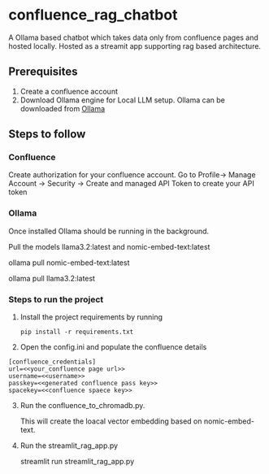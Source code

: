 # confluence_rag_chatbot
A Ollama based chatbot which takes data only from confluence pages and hosted locally. Hosted as a streamit app supporting rag based architecture.

## Prerequisites
1. Create a confluence account
2. Download Ollama engine for Local LLM setup. Ollama can be downloaded from [Ollama](https://ollama.com/)

## Steps to follow

### Confluence
Create authorization for your confluence account. Go to Profile-> Manage Account -> Security -> Create and managed API Token to create your API token

### Ollama
Once installed Ollama should be running in the background. 

Pull the models llama3.2:latest and nomic-embed-text:latest

ollama pull nomic-embed-text:latest

ollama pull llama3.2:latest

### Steps to run the project

1. Install the project requirements by running
   ```
   pip install -r requirements.txt
   ```
2. Open the config.ini and populate the confluence details
  ```
  [confluence_credentials]
  url=<<your_confluence page url>>
  username=<<username>>
  passkey=<<generated confluence pass key>>
  spacekey=<<confluence spaece key>>
```
3. Run the confluence_to_chromadb.py.

   This will create the loacal vector embedding based on nomic-embed-text.

4. Run the streamlit_rag_app.py

   streamlit run streamlit_rag_app.py
